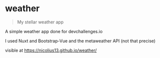 # weather

> My stellar weather app

A simple weather app done for devchallenges.io

I used Nuxt and Bootstrap-Vue and the metaweather API (not that precise)

visible at https://nicolius13.github.io/weather/
